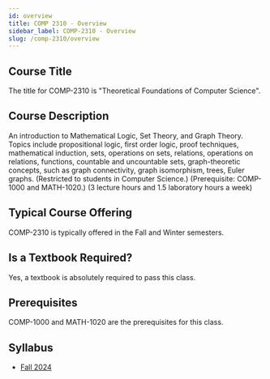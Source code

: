 ```yaml
---
id: overview
title: COMP 2310 - Overview
sidebar_label: COMP-2310 - Overview
slug: /comp-2310/overview
---
```


## Course Title

The title for COMP-2310 is "Theoretical Foundations of Computer Science".

## Course Description

An introduction to Mathematical Logic, Set Theory, and Graph Theory. Topics include propositional logic, first order logic, proof techniques, mathematical induction, sets, operations on sets, relations, operations on relations, functions, countable and uncountable sets, graph-theoretic concepts, such as graph connectivity, graph isomorphism, trees, Euler graphs. (Restricted to students in Computer Science.) (Prerequisite: COMP-1000 and MATH-1020.) (3 lecture hours and 1.5 laboratory hours a week)

## Typical Course Offering

COMP-2310 is typically offered in the Fall and Winter semesters.

## Is a Textbook Required?

Yes, a textbook is absolutely required to pass this class.

## Prerequisites

COMP-1000 and MATH-1020 are the prerequisites for this class.

## Syllabus

-   [Fall 2024](../../resources/syllabus/COMP-2310-01%20F24.pdf)
